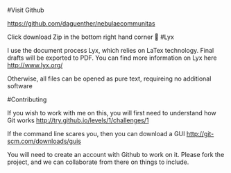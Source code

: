 #Visit Github

<https://github.com/daguenther/nebulaecommunitas>

Click download Zip in the bottom right hand corner

#Lyx

I use the document process Lyx, which relies on LaTex technology. Final drafts will be exported to PDF.
You can find more information on Lyx here <http://www.lyx.org/>

Otherwise, all files can be opened as pure text, requireing no additional software

#Contributing

If you wish to work with me on this, you will first need to understand how Git works 
<http://try.github.io/levels/1/challenges/1>

If the command line scares you, then you can download a GUI <http://git-scm.com/downloads/guis>

You will need to create an account with Github to work on it. Please fork the project, and we can collaborate from there on things to include.
